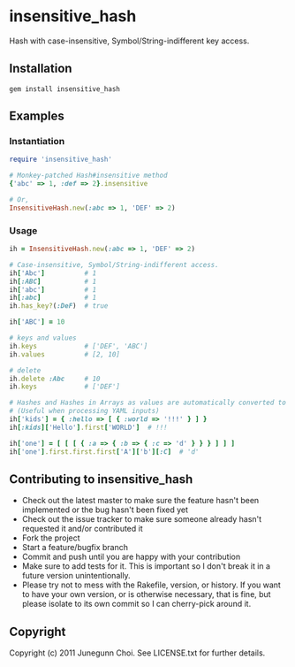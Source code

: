 # insensitive_hash

Hash with case-insensitive, Symbol/String-indifferent key access.

## Installation
```
gem install insensitive_hash
```

## Examples

### Instantiation
```ruby
require 'insensitive_hash'

# Monkey-patched Hash#insensitive method
{'abc' => 1, :def => 2}.insensitive

# Or,
InsensitiveHash.new(:abc => 1, 'DEF' => 2)
```

### Usage
```ruby
ih = InsensitiveHash.new(:abc => 1, 'DEF' => 2)

# Case-insensitive, Symbol/String-indifferent access.
ih['Abc']          # 1
ih[:ABC]           # 1
ih['abc']          # 1
ih[:abc]           # 1
ih.has_key?(:DeF)  # true

ih['ABC'] = 10

# keys and values
ih.keys            # ['DEF', 'ABC']
ih.values          # [2, 10]

# delete
ih.delete :Abc     # 10
ih.keys            # ['DEF']

# Hashes and Hashes in Arrays as values are automatically converted to be insensitive
# (Useful when processing YAML inputs)
ih['kids'] = { :hello => [ { :world => '!!!' } ] }
ih[:kids]['Hello'].first['WORLD']  # !!!

ih['one'] = [ [ [ { :a => { :b => { :c => 'd' } } } ] ] ]
ih['one'].first.first.first['A']['b'][:C]  # 'd'
```

## Contributing to insensitive_hash
 
* Check out the latest master to make sure the feature hasn't been implemented or the bug hasn't been fixed yet
* Check out the issue tracker to make sure someone already hasn't requested it and/or contributed it
* Fork the project
* Start a feature/bugfix branch
* Commit and push until you are happy with your contribution
* Make sure to add tests for it. This is important so I don't break it in a future version unintentionally.
* Please try not to mess with the Rakefile, version, or history. If you want to have your own version, or is otherwise necessary, that is fine, but please isolate to its own commit so I can cherry-pick around it.

## Copyright

Copyright (c) 2011 Junegunn Choi. See LICENSE.txt for
further details.

